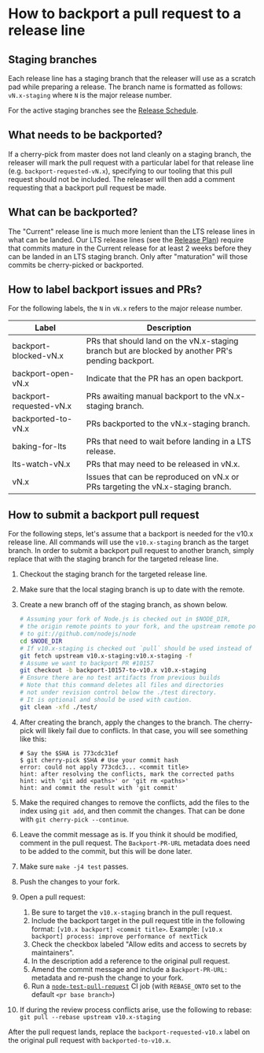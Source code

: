 # How to backport a pull request to a release line

## Staging branches

Each release line has a staging branch that the releaser will use as a scratch
pad while preparing a release. The branch name is formatted as follows:
`vN.x-staging` where `N` is the major release number.

For the active staging branches see the [Release Schedule][].

## What needs to be backported?

If a cherry-pick from master does not land cleanly on a staging branch, the
releaser will mark the pull request with a particular label for that release
line (e.g. `backport-requested-vN.x`), specifying to our tooling that this
pull request should not be included. The releaser will then add a comment
requesting that a backport pull request be made.

## What can be backported?

The "Current" release line is much more lenient than the LTS release lines in
what can be landed. Our LTS release lines (see the [Release Plan][])
require that commits mature in the Current release for at least 2 weeks before
they can be landed in an LTS staging branch. Only after "maturation" will those
commits be cherry-picked or backported.

## How to label backport issues and PRs?

For the following labels, the `N` in `vN.x` refers to the major release number.

| Label                   | Description                                                                                       |
| ----------------------- | ------------------------------------------------------------------------------------------------- |
| backport-blocked-vN.x   | PRs that should land on the vN.x-staging branch but are blocked by another PR's pending backport. |
| backport-open-vN.x      | Indicate that the PR has an open backport.                                                        |
| backport-requested-vN.x | PRs awaiting manual backport to the vN.x-staging branch.                                          |
| backported-to-vN.x      | PRs backported to the vN.x-staging branch.                                                        |
| baking-for-lts          | PRs that need to wait before landing in a LTS release.                                            |
| lts-watch-vN.x          | PRs that may need to be released in vN.x.                                                         |
| vN.x                    | Issues that can be reproduced on vN.x or PRs targeting the vN.x-staging branch.                   |

## How to submit a backport pull request

For the following steps, let's assume that a backport is needed for the v10.x
release line. All commands will use the `v10.x-staging` branch as the target
branch. In order to submit a backport pull request to another branch, simply
replace that with the staging branch for the targeted release line.

1. Checkout the staging branch for the targeted release line.

2. Make sure that the local staging branch is up to date with the remote.

3. Create a new branch off of the staging branch, as shown below.

   ```bash
   # Assuming your fork of Node.js is checked out in $NODE_DIR,
   # the origin remote points to your fork, and the upstream remote points
   # to git://github.com/nodejs/node
   cd $NODE_DIR
   # If v10.x-staging is checked out `pull` should be used instead of `fetch`
   git fetch upstream v10.x-staging:v10.x-staging -f
   # Assume we want to backport PR #10157
   git checkout -b backport-10157-to-v10.x v10.x-staging
   # Ensure there are no test artifacts from previous builds
   # Note that this command deletes all files and directories
   # not under revision control below the ./test directory.
   # It is optional and should be used with caution.
   git clean -xfd ./test/
   ```

4. After creating the branch, apply the changes to the branch. The cherry-pick
   will likely fail due to conflicts. In that case, you will see something
   like this:

   ```console
   # Say the $SHA is 773cdc31ef
   $ git cherry-pick $SHA # Use your commit hash
   error: could not apply 773cdc3... <commit title>
   hint: after resolving the conflicts, mark the corrected paths
   hint: with 'git add <paths>' or 'git rm <paths>'
   hint: and commit the result with 'git commit'
   ```

5. Make the required changes to remove the conflicts, add the files to the index
   using `git add`, and then commit the changes. That can be done with
   `git cherry-pick --continue`.

6. Leave the commit message as is. If you think it should be modified, comment
   in the pull request. The `Backport-PR-URL` metadata does need to be added to
   the commit, but this will be done later.

7. Make sure `make -j4 test` passes.

8. Push the changes to your fork.

9. Open a pull request:
   1. Be sure to target the `v10.x-staging` branch in the pull request.
   2. Include the backport target in the pull request title in the following
      format: `[v10.x backport] <commit title>`.
      Example: `[v10.x backport] process: improve performance of nextTick`
   3. Check the checkbox labeled "Allow edits and access to secrets by
      maintainers".
   4. In the description add a reference to the original pull request.
   5. Amend the commit message and include a `Backport-PR-URL:` metadata and
      re-push the change to your fork.
   6. Run a [`node-test-pull-request`][] CI job (with `REBASE_ONTO` set to the
      default `<pr base branch>`)

10. If during the review process conflicts arise, use the following to rebase:
    `git pull --rebase upstream v10.x-staging`

After the pull request lands, replace the `backport-requested-v10.x` label
on the original pull request with `backported-to-v10.x`.

[Release Plan]: https://github.com/nodejs/Release#release-plan
[Release Schedule]: https://github.com/nodejs/Release#release-schedule
[`node-test-pull-request`]: https://ci.nodejs.org/job/node-test-pull-request/build
